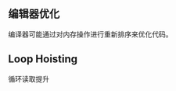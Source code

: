 ## 编辑器优化

编译器可能通过对内存操作进行重新排序来优化代码。

## Loop Hoisting

循环读取提升

<!-- https://www.cnblogs.com/cdaniu/p/15778852.html -->
<!-- https://www.cnblogs.com/cdaniu/p/15733568.html -->
